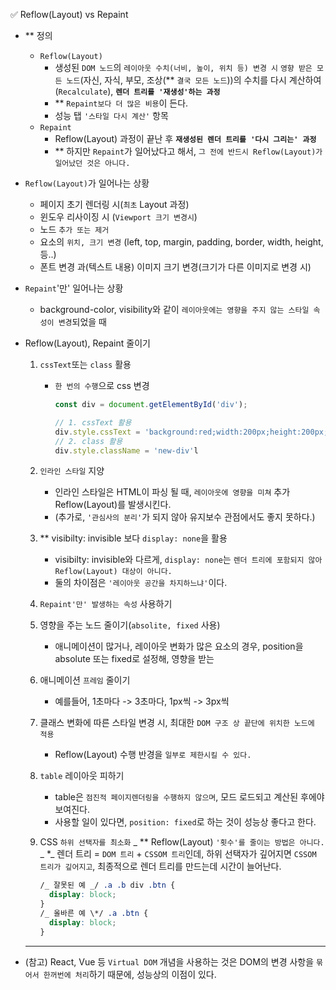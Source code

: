 ✅ Reflow(Layout) vs Repaint

- \*\* 정의

  - `Reflow(Layout)`
    - 생성된 `DOM 노드`의 `레이아웃 수치(너비, 높이, 위치 등) 변경 시` `영향 받은 모든 노드`(자신, 자식, 부모, 조상(\*\* `결국 모든 노드`))의 수치를 다시 계산하여(`Recalculate`), <b>`렌더 트리를 '재생성'하는 과정`</b>
    - \*\* `Repaint보다 더 많은 비용`이 든다.
    - 성능 탭 `'스타일 다시 계산'` 항목
  - `Repaint`
    - Reflow(Layout) 과정이 끝난 후 <b>`재생성된 렌더 트리를 '다시 그리는' 과정`</b>
    - \*\* 하지만 `Repaint`가 일어났다고 해서, `그 전에 반드시 Reflow(Layout)가 일어났던 것은 아니다.`

- `Reflow(Layout)`가 일어나는 상황
  - 페이지 초기 렌더링 시(`최초` Layout 과정)
  - 윈도우 리사이징 시 (`Viewport 크기 변경시`)
  - 노드 `추가 또는 제거`
  - 요소의 `위치, 크기 변경` (left, top, margin, padding, border, width, height, 등..)
  - 폰트 변경 과(텍스트 내용) 이미지 크기 변경(크기가 다른 이미지로 변경 시)
- `Repaint`'만' 일어나는 상황

  - background-color, visibility와 같이 `레이아웃에는 영향을 주지 않는 스타일 속성이 변경`되었을 때

- Reflow(Layout), Repaint 줄이기

  1. `cssText`또는 `class` 활용

     - `한 번의 수행`으로 css 변경

       ```js
       const div = document.getElementById('div');

       // 1. cssText 활용
       div.style.cssText = 'background:red;width:200px;height:200px;';
       // 2. class 활용
       div.style.className = 'new-div'l
       ```

  2. `인라인 스타일` 지양
     - 인라인 스타일은 HTML이 파싱 될 때, `레이아웃에 영향을 미쳐` 추가 Reflow(Layout)를 발생시킨다.
     - (추가로, `'관심사의 분리'`가 되지 않아 유지보수 관점에서도 좋지 못하다.)
  3. \*\* visibilty: invisible 보다 `display: none`을 활용
     - visibilty: invisible와 다르게, `display: none`는 `렌더 트리에 포함되지 않아 Reflow(Layout) 대상이 아니다.`
     - 둘의 차이점은 `'레이아웃 공간을 차지하느냐'`이다.
  4. `Repaint'만' 발생하는 속성` 사용하기
  5. 영향을 주는 노드 줄이기(`absolite, fixed` 사용)
     - 애니메이션이 많거나, 레이아웃 변화가 많은 요소의 경우, position을 absolute 또는 fixed로 설정해, 영향을 받는
  6. 애니메이션 `프레임` 줄이기
     - 예를들어, 1초마다 -> 3초마다, 1px씩 -> 3px씩
  7. 클래스 변화에 따른 스타일 변경 시, 최대한 `DOM 구조 상 끝단에 위치한 노드에 적용`
     - Reflow(Layout) 수행 반경을 `일부로 제한시킬 수 있다.`
  8. `table` 레이아웃 피하기
     - table은 `점진적 페이지렌더링을 수행하지 않으며`, 모드 로드되고 계산된 후에야 보여진다.
     - 사용할 일이 있다면, `position: fixed`로 하는 것이 성능상 좋다고 한다.
  9. CSS `하위 선택자를 최소화`
     _ \*\* Reflow(Layout) `'횟수'를 줄이는 방법은 아니다.`
     _ \*\_ 렌더 트리 = `DOM 트리` + `CSSOM 트리`인데, 하위 선택자가 깊어지면 `CSSOM 트리가 깊어지고`, 최종적으로 렌더 트리를 만드는데 시간이 늘어난다.

     ```css
     /_ 잘못된 예 _/ .a .b div .btn {
       display: block;
     }
     /_ 올바른 예 \*/ .a .btn {
       display: block;
     }
     ```

  <hr />

- (참고) React, Vue 등 `Virtual DOM` 개념을 사용하는 것은 DOM의 변경 사항을 `묶어서 한꺼번에 처리`하기 때문에, 성능상의 이점이 있다.
